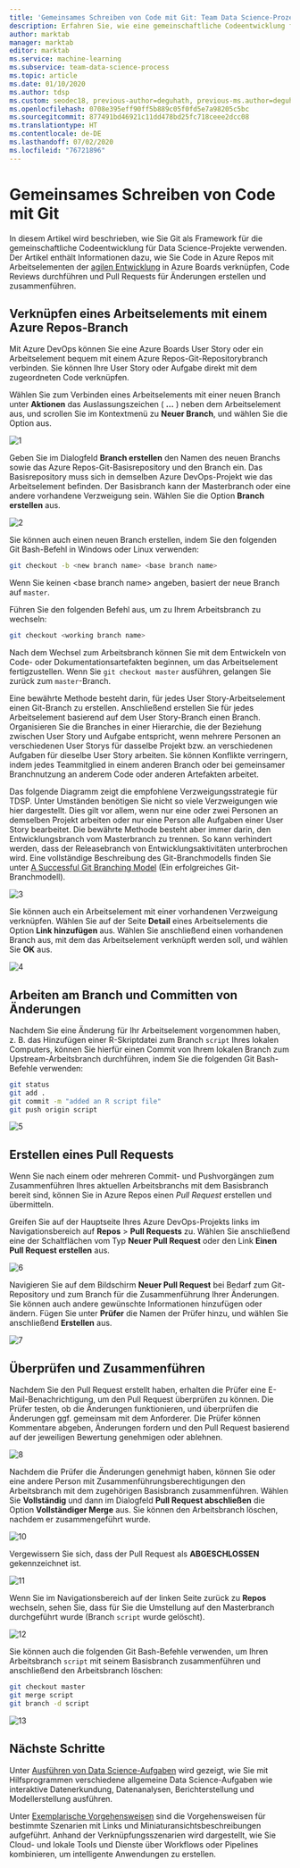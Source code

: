 ```yaml
---
title: 'Gemeinsames Schreiben von Code mit Git: Team Data Science-Prozess'
description: Erfahren Sie, wie eine gemeinschaftliche Codeentwicklung für Data Science-Projekte mithilfe von Git mit Agile-Planung umgesetzt wird.
author: marktab
manager: marktab
editor: marktab
ms.service: machine-learning
ms.subservice: team-data-science-process
ms.topic: article
ms.date: 01/10/2020
ms.author: tdsp
ms.custom: seodec18, previous-author=deguhath, previous-ms.author=deguhath
ms.openlocfilehash: 0708e395eff90ff5b889c05f0fd5e7a98205c5bc
ms.sourcegitcommit: 877491bd46921c11dd478bd25fc718ceee2dcc08
ms.translationtype: HT
ms.contentlocale: de-DE
ms.lasthandoff: 07/02/2020
ms.locfileid: "76721896"
---
```

# <a name="collaborative-coding-with-git"></a>Gemeinsames Schreiben von Code mit Git

In diesem Artikel wird beschrieben, wie Sie Git als Framework für die gemeinschaftliche Codeentwicklung für Data Science-Projekte verwenden. Der Artikel enthält Informationen dazu, wie Sie Code in Azure Repos mit Arbeitselementen der [agilen Entwicklung](agile-development.md) in Azure Boards verknüpfen, Code Reviews durchführen und Pull Requests für Änderungen erstellen und zusammenführen.

## <a name="link-a-work-item-to-an-azure-repos-branch"></a><a name='Linkaworkitemwithagitbranch-1'></a>Verknüpfen eines Arbeitselements mit einem Azure Repos-Branch 

Mit Azure DevOps können Sie eine Azure Boards User Story oder ein Arbeitselement bequem mit einem Azure Repos-Git-Repositorybranch verbinden. Sie können Ihre User Story oder Aufgabe direkt mit dem zugeordneten Code verknüpfen. 

Wählen Sie zum Verbinden eines Arbeitselements mit einer neuen Branch unter **Aktionen** das Auslassungszeichen ( **...** ) neben dem Arbeitselement aus, und scrollen Sie im Kontextmenü zu **Neuer Branch**, und wählen Sie die Option aus.  

![1](./media/collaborative-coding-with-git/1-sprint-board-view.png)

Geben Sie im Dialogfeld **Branch erstellen** den Namen des neuen Branchs sowie das Azure Repos-Git-Basisrepository und den Branch ein. Das Basisrepository muss sich in demselben Azure DevOps-Projekt wie das Arbeitselement befinden. Der Basisbranch kann der Masterbranch oder eine andere vorhandene Verzweigung sein. Wählen Sie die Option **Branch erstellen** aus. 

![2](./media/collaborative-coding-with-git/2-create-a-branch.png)

Sie können auch einen neuen Branch erstellen, indem Sie den folgenden Git Bash-Befehl in Windows oder Linux verwenden:

```bash
git checkout -b <new branch name> <base branch name>

```
Wenn Sie keinen \<base branch name> angeben, basiert der neue Branch auf `master`. 

Führen Sie den folgenden Befehl aus, um zu Ihrem Arbeitsbranch zu wechseln: 

```bash
git checkout <working branch name>
```

Nach dem Wechsel zum Arbeitsbranch können Sie mit dem Entwickeln von Code- oder Dokumentationsartefakten beginnen, um das Arbeitselement fertigzustellen. Wenn Sie `git checkout master` ausführen, gelangen Sie zurück zum `master`-Branch.

Eine bewährte Methode besteht darin, für jedes User Story-Arbeitselement einen Git-Branch zu erstellen. Anschließend erstellen Sie für jedes Arbeitselement basierend auf dem User Story-Branch einen Branch. Organisieren Sie die Branches in einer Hierarchie, die der Beziehung zwischen User Story und Aufgabe entspricht, wenn mehrere Personen an verschiedenen User Storys für dasselbe Projekt bzw. an verschiedenen Aufgaben für dieselbe User Story arbeiten. Sie können Konflikte verringern, indem jedes Teammitglied in einem anderen Branch oder bei gemeinsamer Branchnutzung an anderem Code oder anderen Artefakten arbeitet. 

Das folgende Diagramm zeigt die empfohlene Verzweigungsstrategie für TDSP. Unter Umständen benötigen Sie nicht so viele Verzweigungen wie hier dargestellt. Dies gilt vor allem, wenn nur eine oder zwei Personen an demselben Projekt arbeiten oder nur eine Person alle Aufgaben einer User Story bearbeitet. Die bewährte Methode besteht aber immer darin, den Entwicklungsbranch vom Masterbranch zu trennen. So kann verhindert werden, dass der Releasebranch von Entwicklungsaktivitäten unterbrochen wird. Eine vollständige Beschreibung des Git-Branchmodells finden Sie unter [A Successful Git Branching Model](https://nvie.com/posts/a-successful-git-branching-model/) (Ein erfolgreiches Git-Branchmodell).

![3](./media/collaborative-coding-with-git/3-git-branches.png)

Sie können auch ein Arbeitselement mit einer vorhandenen Verzweigung verknüpfen. Wählen Sie auf der Seite **Detail** eines Arbeitselements die Option **Link hinzufügen** aus. Wählen Sie anschließend einen vorhandenen Branch aus, mit dem das Arbeitselement verknüpft werden soll, und wählen Sie **OK** aus. 

![4](./media/collaborative-coding-with-git/4-link-to-an-existing-branch.png)

## <a name="work-on-the-branch-and-commit-changes"></a><a name='WorkonaBranchandCommittheChanges-2'></a>Arbeiten am Branch und Committen von Änderungen 

Nachdem Sie eine Änderung für Ihr Arbeitselement vorgenommen haben, z. B. das Hinzufügen einer R-Skriptdatei zum Branch `script` Ihres lokalen Computers, können Sie hierfür einen Commit von Ihrem lokalen Branch zum Upstream-Arbeitsbranch durchführen, indem Sie die folgenden Git Bash-Befehle verwenden:

```bash
git status
git add .
git commit -m "added an R script file"
git push origin script
```

![5](./media/collaborative-coding-with-git/5-sprint-push-to-branch.png)

## <a name="create-a-pull-request"></a><a name='CreateapullrequestonVSTS-3'></a>Erstellen eines Pull Requests

Wenn Sie nach einem oder mehreren Commit- und Pushvorgängen zum Zusammenführen Ihres aktuellen Arbeitsbranchs mit dem Basisbranch bereit sind, können Sie in Azure Repos einen *Pull Request* erstellen und übermitteln. 

Greifen Sie auf der Hauptseite Ihres Azure DevOps-Projekts links im Navigationsbereich auf **Repos** > **Pull Requests** zu. Wählen Sie anschließend eine der Schaltflächen vom Typ **Neuer Pull Request** oder den Link **Einen Pull Request erstellen** aus.

![6](./media/collaborative-coding-with-git/6-spring-create-pull-request.png)

Navigieren Sie auf dem Bildschirm **Neuer Pull Request** bei Bedarf zum Git-Repository und zum Branch für die Zusammenführung Ihrer Änderungen. Sie können auch andere gewünschte Informationen hinzufügen oder ändern. Fügen Sie unter **Prüfer** die Namen der Prüfer hinzu, und wählen Sie anschließend **Erstellen** aus. 

![7](./media/collaborative-coding-with-git/7-spring-send-pull-request.png)

## <a name="review-and-merge"></a><a name='ReviewandMerge-4'></a>Überprüfen und Zusammenführen

Nachdem Sie den Pull Request erstellt haben, erhalten die Prüfer eine E-Mail-Benachrichtigung, um den Pull Request überprüfen zu können. Die Prüfer testen, ob die Änderungen funktionieren, und überprüfen die Änderungen ggf. gemeinsam mit dem Anforderer. Die Prüfer können Kommentare abgeben, Änderungen fordern und den Pull Request basierend auf der jeweiligen Bewertung genehmigen oder ablehnen. 

![8](./media/collaborative-coding-with-git/8-add_comments.png)

Nachdem die Prüfer die Änderungen genehmigt haben, können Sie oder eine andere Person mit Zusammenführungsberechtigungen den Arbeitsbranch mit dem zugehörigen Basisbranch zusammenführen. Wählen Sie **Vollständig** und dann im Dialogfeld **Pull Request abschließen** die Option **Vollständiger Merge** aus. Sie können den Arbeitsbranch löschen, nachdem er zusammengeführt wurde. 

![10](./media/collaborative-coding-with-git/10-spring-complete-pullrequest.png)

Vergewissern Sie sich, dass der Pull Request als **ABGESCHLOSSEN** gekennzeichnet ist. 

![11](./media/collaborative-coding-with-git/11-spring-merge-pullrequest.png)

Wenn Sie im Navigationsbereich auf der linken Seite zurück zu **Repos** wechseln, sehen Sie, dass für Sie die Umstellung auf den Masterbranch durchgeführt wurde (Branch `script` wurde gelöscht).

![12](./media/collaborative-coding-with-git/12-spring-branch-deleted.png)

Sie können auch die folgenden Git Bash-Befehle verwenden, um Ihren Arbeitsbranch `script` mit seinem Basisbranch zusammenführen und anschließend den Arbeitsbranch löschen:

```bash
git checkout master
git merge script
git branch -d script
```

![13](./media/collaborative-coding-with-git/13-spring-branch-deleted-commandline.png)

## <a name="next-steps"></a>Nächste Schritte

Unter [Ausführen von Data Science-Aufgaben](execute-data-science-tasks.md) wird gezeigt, wie Sie mit Hilfsprogrammen verschiedene allgemeine Data Science-Aufgaben wie interaktive Datenerkundung, Datenanalysen, Berichterstellung und Modellerstellung ausführen.

Unter [Exemplarische Vorgehensweisen](walkthroughs.md) sind die Vorgehensweisen für bestimmte Szenarien mit Links und Miniaturansichtsbeschreibungen aufgeführt. Anhand der Verknüpfungsszenarien wird dargestellt, wie Sie Cloud- und lokale Tools und Dienste über Workflows oder Pipelines kombinieren, um intelligente Anwendungen zu erstellen. 

